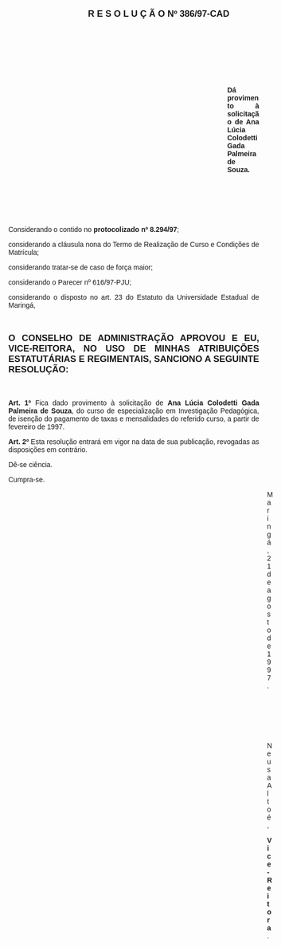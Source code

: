 <BODY>
<DIR>
<DIR>
<DIR>
<DIR>

<B><FONT FACE="Arial" SIZE=4><P ALIGN="JUSTIFY">R E S O L U &Ccedil; &Atilde; O   Nº 386/97-CAD</P>
</B></FONT><FONT FACE="Arial"><P ALIGN="JUSTIFY"></P>
<P ALIGN="JUSTIFY">&nbsp;</P>
<P ALIGN="JUSTIFY">&nbsp;</P>
<P ALIGN="JUSTIFY">&nbsp;</P>
<P ALIGN="JUSTIFY">&nbsp;</P><DIR>
<DIR>
<DIR>
<DIR>
<DIR>
<DIR>
<DIR>

<B><P ALIGN="JUSTIFY">D&aacute; provimento &agrave; solicita&ccedil;&atilde;o de Ana L&uacute;cia Colodetti Gada Palmeira de Souza.</P>
</B><P ALIGN="JUSTIFY"></P>
<P ALIGN="JUSTIFY">&nbsp;</P>
<P ALIGN="JUSTIFY">&nbsp;</P>
<P ALIGN="JUSTIFY">&nbsp;</P></DIR>
</DIR>
</DIR>
</DIR>
</DIR>
</DIR>
</DIR>
</DIR>
</DIR>
</DIR>
</DIR>

<P ALIGN="JUSTIFY">&#9;&#9;Considerando o contido no <B>protocolizado nº 8.294/97</B>;</P>
<P ALIGN="JUSTIFY">&#9;&#9;considerando a cl&aacute;usula nona do Termo de Realiza&ccedil;&atilde;o de Curso e Condi&ccedil;&otilde;es de Matr&iacute;cula;</P>
<P ALIGN="JUSTIFY">&#9;&#9;considerando tratar-se de caso de for&ccedil;a maior;</P>
<P ALIGN="JUSTIFY">&#9;&#9;considerando o Parecer nº 616/97-PJU;</P>
<P ALIGN="JUSTIFY">&#9;&#9;considerando o disposto no art. 23 do Estatuto da Universidade Estadual de Maring&aacute;,</P>
<P ALIGN="JUSTIFY"></P>
<P ALIGN="JUSTIFY">&nbsp;</P>
</FONT><B><FONT FACE="Arial" SIZE=4><P ALIGN="JUSTIFY">O CONSELHO DE ADMINISTRA&Ccedil;&Atilde;O APROVOU E EU, VICE-REITORA, NO USO DE MINHAS ATRIBUI&Ccedil;&Otilde;ES ESTATUT&Aacute;RIAS E REGIMENTAIS, SANCIONO A SEGUINTE RESOLU&Ccedil;&Atilde;O:</P>
</B></FONT><FONT FACE="Arial"><P ALIGN="JUSTIFY"></P>
<P ALIGN="JUSTIFY">&nbsp;</P>
<P ALIGN="JUSTIFY">&#9;&#9;<B>Art. 1º </B>Fica dado provimento &agrave; solicita&ccedil;&atilde;o de <B>Ana L&uacute;cia Colodetti Gada Palmeira de Souza</B>, do curso de especializa&ccedil;&atilde;o em Investiga&ccedil;&atilde;o Pedag&oacute;gica, de isen&ccedil;&atilde;o do pagamento de taxas e mensalidades do referido curso, a partir de fevereiro de 1997.</P>
<P ALIGN="JUSTIFY">&#9;&#9;<B>Art. 2º</B> Esta resolu&ccedil;&atilde;o entrar&aacute; em vigor na data de sua publica&ccedil;&atilde;o, revogadas as disposi&ccedil;&otilde;es em contr&aacute;rio.</P>
<P ALIGN="JUSTIFY">&#9;&#9;D&ecirc;-se ci&ecirc;ncia.</P>
<P ALIGN="JUSTIFY">&#9;&#9;Cumpra-se.</P>
<P ALIGN="JUSTIFY"></P><DIR>
<DIR>
<DIR>
<DIR>
<DIR>
<DIR>
<DIR>
<DIR>
<DIR>
<DIR>
<DIR>
<DIR>
<DIR>

<P ALIGN="JUSTIFY">Maring&aacute;, 21 de agosto de 1997.</P>
<P ALIGN="JUSTIFY"></P>
<P ALIGN="JUSTIFY">&nbsp;</P>
<P ALIGN="JUSTIFY">&nbsp;</P>
<P ALIGN="JUSTIFY">&nbsp;</P>
<P ALIGN="JUSTIFY">Neusa  Alto&eacute;,</P>
<B><P ALIGN="JUSTIFY">Vice-Reitora</B>.</P></DIR>
</DIR>
</DIR>
</DIR>
</DIR>
</DIR>
</DIR>
</DIR>
</DIR>
</DIR>
</DIR>
</DIR>
</DIR>
</FONT></BODY>
